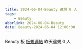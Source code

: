 ```yaml
---
title: 2024-06-04-Beauty 違規 0 人
tags:
    - Beauty
abbrlink: 2024-06-04-Beauty
date: Beauty-2024-06-04 12:00:00
---
```

Beauty 板 [板規連結](https://www.ptt.cc/bbs/Beauty/M.1630069980.A.84B.html)
昨天違規 0 人

